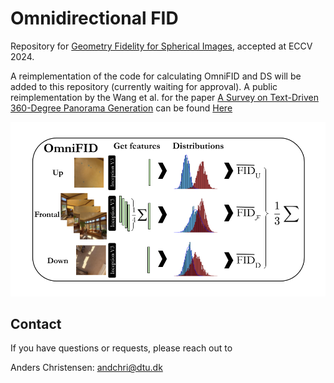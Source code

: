 # Omnidirectional FID
Repository for [Geometry Fidelity for Spherical Images](https://arxiv.org/abs/2407.18207), accepted at ECCV 2024.  

A reimplementation of the code for calculating OmniFID and DS will be added to this repository (currently waiting for approval). 
A public reimplementation by the Wang et al. for the paper [A Survey on Text-Driven 360-Degree Panorama Generation](https://arxiv.org/abs/2502.14799) can be found [Here](https://github.com/littlewhitesea/Text-Driven-Pano-Gen)

<p align="center">
  <img src="figs/TeaserOmniFID.png" />
</p>
  
## Contact 

If you have questions or requests, please reach out to

Anders Christensen: andchri@dtu.dk
